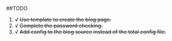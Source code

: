 ##TODO
1. √ ~~Use template to create the blog page.~~
2. √ ~~Complete the password checking.~~
3. √ ~~Add config to the blog source instead of the total config file.~~
